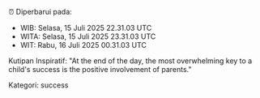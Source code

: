 ⏰ Diperbarui pada:
- WIB: Selasa, 15 Juli 2025 22.31.03 UTC
- WITA: Selasa, 15 Juli 2025 23.31.03 UTC
- WIT: Rabu, 16 Juli 2025 00.31.03 UTC

Kutipan Inspiratif:
"At the end of the day, the most overwhelming key to a child's success is the positive involvement of parents."


Kategori: success

